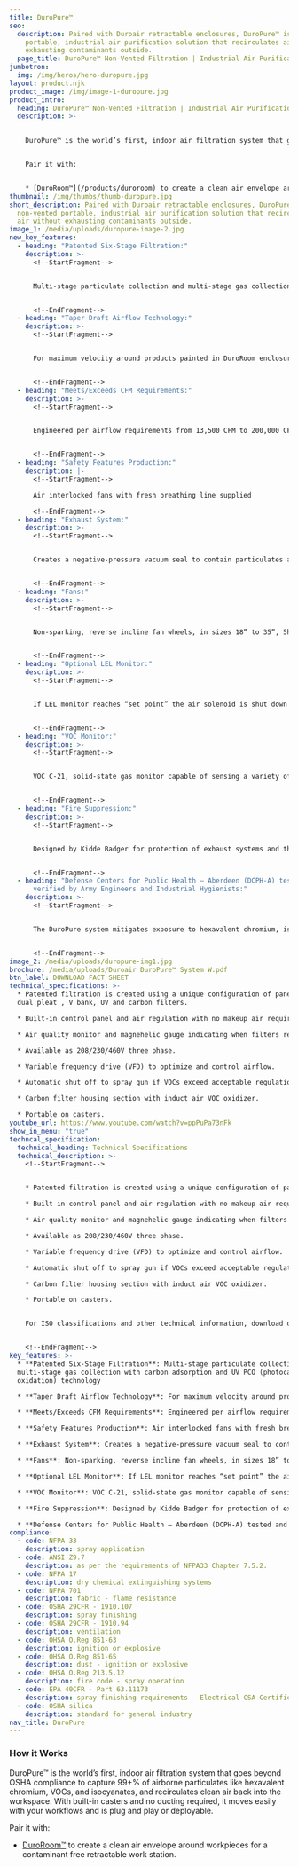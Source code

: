 ```yaml
---
title: DuroPure™
seo:
  description: Paired with Duroair retractable enclosures, DuroPure™ is a
    portable, industrial air purification solution that recirculates air without
    exhausting contaminants outside.
  page_title: DuroPure™ Non-Vented Filtration | Industrial Air Purification
jumbotron:
  img: /img/heros/hero-duropure.jpg
layout: product.njk
product_image: /img/image-1-duropure.jpg
product_intro:
  heading: DuroPure™ Non-Vented Filtration | Industrial Air Purification
  description: >-
    

    DuroPure™ is the world’s first, indoor air filtration system that goes beyond OSHA compliance to capture 99+% of airborne particulates like hexavalent chromium, VOCs, and isocyanates, and recirculates clean air back into the workspace. With built-in casters and no ducting required, it moves easily with your workflows and is plug and play or deployable.


    Pair it with:


    * [DuroRoom™](/products/duroroom) to create a clean air envelope around workpieces for a contaminant free retractable work station.
thumbnail: /img/thumbs/thumb-duropure.jpg
short_description: Paired with Duroair retractable enclosures, DuroPure™ is a
  non-vented portable, industrial air purification solution that recirculates
  air without exhausting contaminants outside.
image_1: /media/uploads/duropure-image-2.jpg
new_key_features:
  - heading: "Patented Six-Stage Filtration:"
    description: >-
      <!--StartFragment-->


      Multi-stage particulate collection and multi-stage gas collection with carbon adsorption and UV PCO (photocatalytic oxidation) technology


      <!--EndFragment-->
  - heading: "Taper Draft Airflow Technology:"
    description: >-
      <!--StartFragment-->


      For maximum velocity around products painted in DuroRoom enclosure and minimized accidental overspray and enclosure wall residue


      <!--EndFragment-->
  - heading: "Meets/Exceeds CFM Requirements:"
    description: >-
      <!--StartFragment-->


      Engineered per airflow requirements from 13,500 CFM to 200,000 CFM and beyond, to achieve airflow over 100 FPM at the intake filter face and ensure airflow remains below code requirements of 25% of the LEL (lower explosion limit)


      <!--EndFragment-->
  - heading: "Safety Features Production:"
    description: |-
      <!--StartFragment-->

      Air interlocked fans with fresh breathing line supplied

      <!--EndFragment-->
  - heading: "Exhaust System:"
    description: >-
      <!--StartFragment-->


      Creates a negative-pressure vacuum seal to contain particulates and chemical contaminants


      <!--EndFragment-->
  - heading: "Fans:"
    description: >-
      <!--StartFragment-->


      Non-sparking, reverse incline fan wheels, in sizes 18” to 35”, 5hp to 25hp motors dependent on airflow requirements, with 3.5” static pressure


      <!--EndFragment-->
  - heading: "Optional LEL Monitor:"
    description: >-
      <!--StartFragment-->


      If LEL monitor reaches “set point” the air solenoid is shut down to ensure no more VOCs are produced


      <!--EndFragment-->
  - heading: "VOC Monitor:"
    description: >-
      <!--StartFragment-->


      VOC C-21, solid-state gas monitor capable of sensing a variety of gases and vapors (C-21 is for solvent vapors, etc.) and the system shuts down spray gun if the VOC monitor is triggered


      <!--EndFragment-->
  - heading: "Fire Suppression:"
    description: >-
      <!--StartFragment-->


      Designed by Kidde Badger for protection of exhaust systems and the enclosure, meets NFPA 17 standards and UL listed


      <!--EndFragment-->
  - heading: "Defense Centers for Public Health – Aberdeen (DCPH-A) tested and
      verified by Army Engineers and Industrial Hygienists:"
    description: >-
      <!--StartFragment-->


      The DuroPure system mitigates exposure to hexavalent chromium, isocyanates and VOCs, meeting HQDA’s mandate


      <!--EndFragment-->
image_2: /media/uploads/duropure-img1.jpg
brochure: /media/uploads/Duroair DuroPure™ System W.pdf
btn_label: DOWNLOAD FACT SHEET
technical_specifications: >-
  * Patented filtration is created using a unique configuration of panel, pocket
  dual pleat , V bank, UV and carbon filters.

  * Built-in control panel and air regulation with no makeup air required.

  * Air quality monitor and magnehelic gauge indicating when filters require changing.

  * Available as 208/230/460V three phase.

  * Variable frequency drive (VFD) to optimize and control airflow.

  * Automatic shut off to spray gun if VOCs exceed acceptable regulation levels.

  * Carbon filter housing section with induct air VOC oxidizer.

  * Portable on casters.
youtube_url: https://www.youtube.com/watch?v=ppPuPa73nFk
show_in_menu: "true"
techncal_specification:
  technical_heading: Technical Specifications
  technical_description: >-
    <!--StartFragment-->


    * Patented filtration is created using a unique configuration of panel, pocket dual pleat , V bank, UV and carbon filters.

    * Built-in control panel and air regulation with no makeup air required.

    * Air quality monitor and magnehelic gauge indicating when filters require changing.

    * Available as 208/230/460V three phase.

    * Variable frequency drive (VFD) to optimize and control airflow.

    * Automatic shut off to spray gun if VOCs exceed acceptable regulation levels.

    * Carbon filter housing section with induct air VOC oxidizer.

    * Portable on casters.


    For ISO classifications and other technical information, download our DuroPure fact sheet!


    <!--EndFragment-->
key_features: >-
  * **Patented Six-Stage Filtration**: Multi-stage particulate collection and
  multi-stage gas collection with carbon adsorption and UV PCO (photocatalytic
  oxidation) technology

  * **Taper Draft Airflow Technology**: For maximum velocity around products painted in DuroRoom enclosure and minimized accidental overspray and enclosure wall residue

  * **Meets/Exceeds CFM Requirements**: Engineered per airflow requirements from 13,500 CFM to 200,000 CFM and beyond, to achieve airflow over 100 FPM at the intake filter face and ensure airflow remains below code requirements of 25% of the LEL (lower explosion limit)

  * **Safety Features Production**: Air interlocked fans with fresh breathing line supplied

  * **Exhaust System**: Creates a negative-pressure vacuum seal to contain particulates and chemical contaminants

  * **Fans**: Non-sparking, reverse incline fan wheels, in sizes 18” to 35”, 5hp to 25hp motors dependent on airflow requirements, with 3.5” static pressure

  * **Optional LEL Monitor**: If LEL monitor reaches “set point” the air solenoid is shut down to ensure no more VOCs are produced

  * **VOC Monitor**: VOC C-21, solid-state gas monitor capable of sensing a variety of gases and vapors (C-21 is for solvent vapors, etc.) and the system shuts down spray gun if the VOC monitor is triggered

  * **Fire Suppression**: Designed by Kidde Badger for protection of exhaust systems and the enclosure, meets NFPA 17 standards and UL listed

  * **Defense Centers for Public Health – Aberdeen (DCPH-A) tested and verified by Army Engineers and Industrial Hygienists**: The DuroPure system mitigates exposure to hexavalent chromium, isocyanates and VOCs, meeting HQDA’s mandate  
compliance:
  - code: NFPA 33
    description: spray application
  - code: ANSI Z9.7
    description: as per the requirements of NFPA33 Chapter 7.5.2.
  - code: NFPA 17
    description: dry chemical extinguishing systems
  - code: NFPA 701
    description: fabric - flame resistance
  - code: OSHA 29CFR - 1910.107
    description: spray finishing
  - code: OSHA 29CFR - 1910.94
    description: ventilation
  - code: OHSA O.Reg 851-63
    description: ignition or explosive
  - code: OHSA O.Reg 851-65
    description: dust - ignition or explosive
  - code: OHSA O.Reg 213.5.12
    description: fire code - spray operation
  - code: EPA 40CFR - Part 63.11173
    description: spray finishing requirements - Electrical CSA Certified
  - code: OSHA silica
    description: standard for general industry
nav_title: DuroPure
---
```

### How it Works

DuroPure™ is the world’s first, indoor air filtration system that goes beyond OSHA compliance to capture 99+% of airborne particulates like hexavalent chromium, VOCs, and isocyanates, and recirculates clean air back into the workspace. With built-in casters and no ducting required, it moves easily with your workflows and is plug and play or deployable.

Pair it with:

* [DuroRoom™](/products/duroroom) to create a clean air envelope around workpieces for a contaminant free retractable work station.